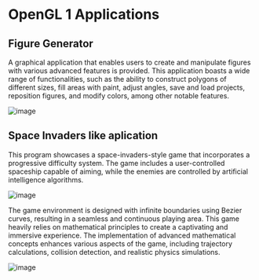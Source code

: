 # OpenGL 1 Applications

## Figure Generator

A graphical application that enables users to create and manipulate figures with various advanced features is provided. This application boasts a wide range of functionalities, such as the ability to construct polygons of different sizes, fill areas with paint, adjust angles, save and load projects, reposition figures, and modify colors, among other notable features.


![image](https://github.com/Raaulsthub/compGrafica/assets/85199336/4059b9a6-913c-486f-b257-4f073a922d80)

## Space Invaders like aplication

This program showcases a space-invaders-style game that incorporates a progressive difficulty system. The game includes a user-controlled spaceship capable of aiming, while the enemies are controlled by artificial intelligence algorithms.

![image](https://github.com/Raaulsthub/compGrafica/assets/85199336/6d7516a2-f099-4094-8bbe-3375801d938d)

The game environment is designed with infinite boundaries using Bezier curves, resulting in a seamless and continuous playing area. This game heavily relies on mathematical principles to create a captivating and immersive experience. The implementation of advanced mathematical concepts enhances various aspects of the game, including trajectory calculations, collision detection, and realistic physics simulations.

![image](https://github.com/Raaulsthub/compGrafica/assets/85199336/fe27a658-f5bb-4f8f-bd54-bfb0442be68f)
